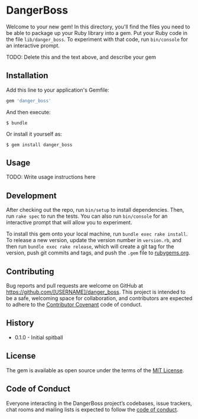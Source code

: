 # DangerBoss

Welcome to your new gem! In this directory, you'll find the files you need to be able to package up your Ruby library into a gem. Put your Ruby code in the file `lib/danger_boss`. To experiment with that code, run `bin/console` for an interactive prompt.

TODO: Delete this and the text above, and describe your gem

## Installation

Add this line to your application's Gemfile:

```ruby
gem 'danger_boss'
```

And then execute:

    $ bundle

Or install it yourself as:

    $ gem install danger_boss

## Usage

TODO: Write usage instructions here

## Development

After checking out the repo, run `bin/setup` to install dependencies. Then, run `rake spec` to run the tests. You can also run `bin/console` for an interactive prompt that will allow you to experiment.

To install this gem onto your local machine, run `bundle exec rake install`. To release a new version, update the version number in `version.rb`, and then run `bundle exec rake release`, which will create a git tag for the version, push git commits and tags, and push the `.gem` file to [rubygems.org](https://rubygems.org).

## Contributing

Bug reports and pull requests are welcome on GitHub at https://github.com/[USERNAME]/danger_boss. This project is intended to be a safe, welcoming space for collaboration, and contributors are expected to adhere to the [Contributor Covenant](http://contributor-covenant.org) code of conduct.

## History

* 0.1.0 - Initial spitball

## License

The gem is available as open source under the terms of the [MIT License](https://opensource.org/licenses/MIT).

## Code of Conduct

Everyone interacting in the DangerBoss project’s codebases, issue trackers, chat rooms and mailing lists is expected to follow the [code of conduct](https://github.com/[USERNAME]/danger_boss/blob/master/CODE_OF_CONDUCT.md).
